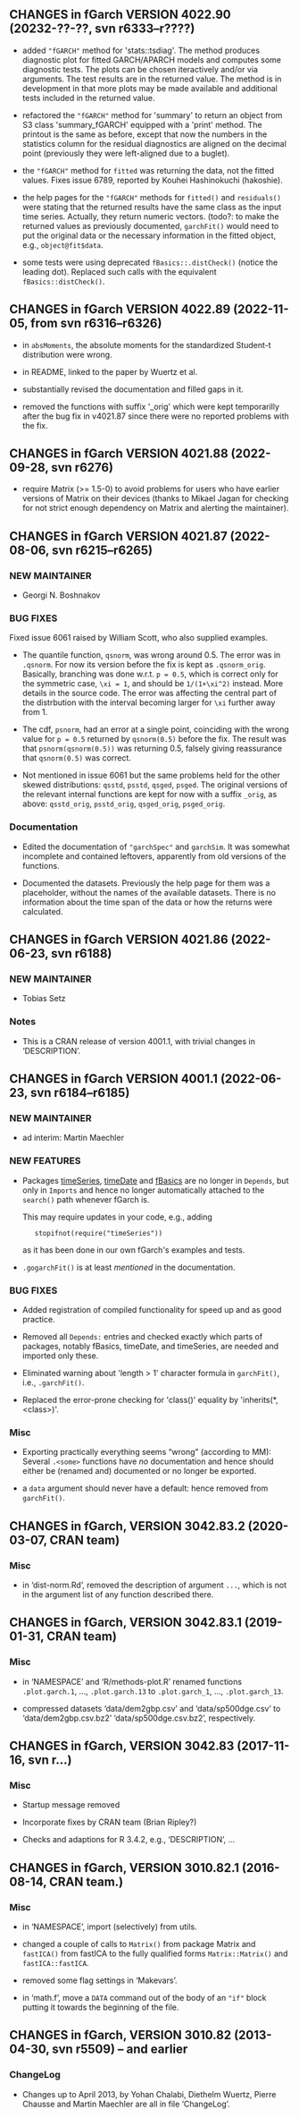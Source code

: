 ## CHANGES in fGarch VERSION 4022.90 (20232-??-??, svn r6333–r????)

-   added `"fGARCH"` method for 'stats::tsdiag'. The method produces
    diagnostic plot for fitted GARCH/APARCH models and computes some
    diagnostic tests. The plots can be chosen iteractively and/or via
    arguments. The test results are in the returned value. The method is
    in development in that more plots may be made available and
    additional tests included in the returned value.

-   refactored the `"fGARCH"` method for 'summary' to return an object
    from S3 class 'summary\_fGARCH' equipped with a 'print' method. The
    printout is the same as before, except that now the numbers in the
    statistics column for the residual diagnostics are aligned on the
    decimal point (previously they were left-aligned due to a buglet).

-   the `"fGARCH"` method for `fitted` was returning the data, not the
    fitted values. Fixes issue 6789, reported by Kouhei Hashinokuchi
    (hakoshie).

-   the help pages for the `"fGARCH"` methods for `fitted()` and
    `residuals()` were stating that the returned results have the same
    class as the input time series. Actually, they return numeric
    vectors. (todo?: to make the returned values as previously
    documented, `garchFit()` would need to put the original data or the
    necessary information in the fitted object, e.g., `object@fit$data`.

-   some tests were using deprecated `fBasics::.distCheck()` (notice the
    leading dot). Replaced such calls with the equivalent
    `fBasics::distCheck()`.

## CHANGES in fGarch VERSION 4022.89 (2022-11-05, from svn r6316–r6326)

-   in `absMoments`, the absolute moments for the standardized Student-t
    distribution were wrong.

-   in README, linked to the paper by Wuertz et al.

-   substantially revised the documentation and filled gaps in it.

-   removed the functions with suffix '\_orig' which were kept
    temporarilly after the bug fix in v4021.87 since there were no
    reported problems with the fix.

## CHANGES in fGarch VERSION 4021.88 (2022-09-28, svn r6276)

-   require Matrix (&gt;= 1.5-0) to avoid problems for users who have
    earlier versions of Matrix on their devices (thanks to Mikael Jagan
    for checking for not strict enough dependency on Matrix and alerting
    the maintainer).

## CHANGES in fGarch VERSION 4021.87 (2022-08-06, svn r6215–r6265)

### NEW MAINTAINER

-   Georgi N. Boshnakov

### BUG FIXES

Fixed issue 6061 raised by William Scott, who also supplied examples.

-   The quantile function, `qsnorm`, was wrong around 0.5. The error was
    in `.qsnorm`. For now its version before the fix is kept as
    `.qsnorm_orig`. Basically, branching was done w.r.t. `p = 0.5`,
    which is correct only for the symmetric case, `\xi = 1`, and should
    be `1/(1+\xi^2)` instead. More details in the source code. The error
    was affecting the central part of the distrbution with the interval
    becoming larger for `\xi` further away from 1.

-   The cdf, `psnorm`, had an error at a single point, coinciding with
    the wrong value for `p = 0.5` returned by `qsnorm(0.5)` before the
    fix. The result was that `psnorm(qsnorm(0.5))` was returning 0.5,
    falsely giving reassurance that `qsnorm(0.5)` was correct.

-   Not mentioned in issue 6061 but the same problems held for the other
    skewed distributions: `qsstd`, `psstd`, `qsged`, `psged`. The
    original versions of the relevant internal functions are kept for
    now with a suffix `_orig`, as above: `qsstd_orig`, `psstd_orig`,
    `qsged_orig`, `psged_orig`.

### Documentation

-   Edited the documentation of `"garchSpec"` and `garchSim`. It was
    somewhat incomplete and contained leftovers, apparently from old
    versions of the functions.

-   Documented the datasets. Previously the help page for them was a
    placeholder, without the names of the available datasets. There is
    no information about the time span of the data or how the returns
    were calculated.

## CHANGES in fGarch VERSION 4021.86 (2022-06-23, svn r6188)

### NEW MAINTAINER

-   Tobias Setz

### Notes

-   This is a CRAN release of version 4001.1, with trivial changes in
    ‘<span class="file">DESCRIPTION</span>’.

## CHANGES in fGarch VERSION 4001.1 (2022-06-23, svn r6184–r6185)

### NEW MAINTAINER

-   ad interim: Martin Maechler

### NEW FEATURES

-   Packages [<span
    class="pkg">timeSeries</span>](https://CRAN.R-project.org/package=timeSeries),
    [<span
    class="pkg">timeDate</span>](https://CRAN.R-project.org/package=timeDate)
    and [<span
    class="pkg">fBasics</span>](https://CRAN.R-project.org/package=fBasics)
    are no longer in `Depends`, but only in `Imports` and hence no
    longer automatically attached to the `search()` path whenever <span
    class="pkg">fGarch</span> is.

    This may require updates in your code, e.g., adding

           stopifnot(require("timeSeries"))

    as it has been done in our own <span class="pkg">fGarch</span>'s
    examples and tests.

-   `.gogarchFit()` is at least *mentioned* in the documentation.

### BUG FIXES

-   Added registration of compiled functionality for speed up and as
    good practice.

-   Removed all `Depends:` entries and checked exactly which parts of
    packages, notably <span class="pkg">fBasics</span>, <span
    class="pkg">timeDate</span>, and <span
    class="pkg">timeSeries</span>, are needed and imported only these.

-   Eliminated warning about 'length &gt; 1' character formula in
    `garchFit()`, i.e., `.garchFit()`.

-   Replaced the error-prone checking for 'class()' equality by
    'inherits(\*, &lt;class&gt;)'.

### Misc

-   Exporting practically everything seems “wrong” (according to MM):
    Several `.<some>` functions have *no* documentation and hence should
    either be (renamed and) documented or no longer be exported.

-   a `data` argument should never have a default: hence removed from
    `garchFit()`.

## CHANGES in fGarch, VERSION 3042.83.2 (2020-03-07, CRAN team)

### Misc

-   in ‘<span class="file">dist-norm.Rd</span>’, removed the description
    of argument `...`, which is not in the argument list of any function
    described there.

## CHANGES in fGarch, VERSION 3042.83.1 (2019-01-31, CRAN team)

### Misc

-   in ‘<span class="file">NAMESPACE</span>’ and ‘<span
    class="file">R/methods-plot.R</span>’ renamed functions
    `.plot.garch.1`, ..., `.plot.garch.13` to `.plot.garch_1`, ...,
    `.plot.garch_13`.

-   compressed datasets ‘<span class="file">data/dem2gbp.csv</span>’ and
    ‘<span class="file">data/sp500dge.csv</span>’ to ‘<span
    class="file">data/dem2gbp.csv.bz2</span>’ ‘<span
    class="file">data/sp500dge.csv.bz2</span>’, respectively.

## CHANGES in fGarch, VERSION 3042.83 (2017-11-16, svn r...)

### Misc

-   Startup message removed

-   Incorporate fixes by CRAN team (Brian Ripley?)

-   Checks and adaptions for R 3.4.2, e.g., ‘<span
    class="file">DESCRIPTION</span>’, ...

## CHANGES in fGarch, VERSION 3010.82.1 (2016-08-14, CRAN team.)

### Misc

-   in ‘<span class="file">NAMESPACE</span>’, import (selectively) from
    <span class="pkg">utils</span>.

-   changed a couple of calls to `Matrix()` from package <span
    class="pkg">Matrix</span> and `fastICA()` from <span
    class="pkg">fastICA</span> to the fully qualified forms
    `Matrix::Matrix()` and `fastICA::fastICA`.

-   removed some flag settings in ‘<span class="file">Makevars</span>’.

-   in ‘<span class="file">math.f</span>’, move a `DATA` command out of
    the body of an `"if"` block putting it towards the beginning of the
    file.

## CHANGES in fGarch, VERSION 3010.82 (2013-04-30, svn r5509) – and earlier

### ChangeLog

-   Changes up to April 2013, by Yohan Chalabi, Diethelm Wuertz, Pierre
    Chausse and Martin Maechler are all in file ‘<span
    class="file">ChangeLog</span>’.
